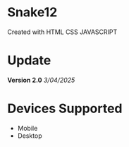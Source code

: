 # Snake12
Created with HTML CSS JAVASCRIPT

# Update
**Version 2.0** *3/04/2025*

# Devices Supported
* Mobile
* Desktop

